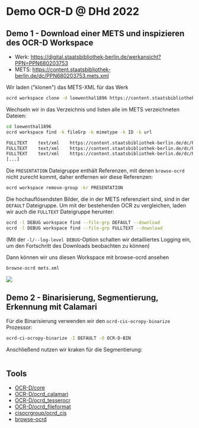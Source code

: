 # Demo OCR-D @ DHd 2022

## Demo 1 - Download einer METS und inspizieren des OCR-D Workspace

* Werk: https://digital.staatsbibliothek-berlin.de/werkansicht?PPN=PPN680203753
* METS: https://content.staatsbibliothek-berlin.de/dc/PPN680203753.mets.xml

Wir laden ("klonen") das METS-XML für das Werk

```sh
ocrd workspace clone -d loewenthal1896 https://content.staatsbibliothek-berlin.de/dc/PPN680203753.mets.xml
```

Wechseln wir in das Verzeichnis und listen alle im METS verzeichneten Dateien:

```sh
cd loewenthal1896
ocrd workspace find -k fileGrp -k mimetype -k ID -k url

FULLTEXT	text/xml	https://content.staatsbibliothek-berlin.de/dc/PPN680203753-00000001.ocr.xml	FILE_0001_FULLTEXT
FULLTEXT	text/xml	https://content.staatsbibliothek-berlin.de/dc/PPN680203753-00000002.ocr.xml	FILE_0002_FULLTEXT
FULLTEXT	text/xml	https://content.staatsbibliothek-berlin.de/dc/PPN680203753-00000003.ocr.xml	FILE_0003_FULLTEXT
[...]
```

Die `PRESENTATION` Dateigruppe enthält Referenzen, mit denen `browse-ocrd` nicht zurecht kommt, daher entfernen wir diese Referenzen:

```sh
ocrd workspace remove-group -kr PRESENTATION
```

Die hochauflösendsten Bilder, die in der METS referenziert sind, sind in der
`DEFAULT` Dateigruppe. Um mit der bestehenden OCR zu vergleichen, laden wir
auch die `FULLTEXT` Dateigruppe herunter:

```sh
ocrd -l DEBUG workspace find --file-grp DEFAULT --download
ocrd -l DEBUG workspace find --file-grp FULLTEXT --download
```

(Mit der `-l/--log-level DEBUG`-Option schalten wir detailliertes Logging ein, um den Fortschritt des Downloads beobachten zu können)

Dann können wir uns diesen Workspace mit browse-ocrd ansehen

```sh
browse-ocrd mets.xml
```

![](screenshot/browse-ocrd-01.png)

## Demo 2 - Binarisierung, Segmentierung, Erkennung mit Calamari

Für die Binarisierung verwenden wir den `ocrd-cis-ocropy-binarize` Prozessor:

```sh
ocrd-ci-ocropy-binarize -I DEFAULT -O OCR-D-BIN
```

Anschließend nutzen wir kraken für die Segmentierung:

```sh
```

## Tools

* [OCR-D/core](https://github.com/OCR-D/core)
* [OCR-D/ocrd\_calamari](https://github.com/OCR-D/ocrd_calamari)
* [OCR-D/ocrd\_tesserocr](https://github.com/OCR-D/ocrd_tesserocr)
* [OCR-D/ocrd\_fileformat](https://github.com/OCR-D/ocrd_fileformat)
* [cisocrgroup/ocrd\_cis](https://github.com/OCR-D/ocrd_calamari)
* [browse-ocrd](https://github.com/hnesk/browse-ocrd)

